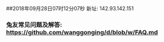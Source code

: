 ##2018年09月28日07时12分07秒 新址: 142.93.142.151
### 兔友常见问题及解答: https://github.com/wanggonging/d/blob/w/FAQ.md
